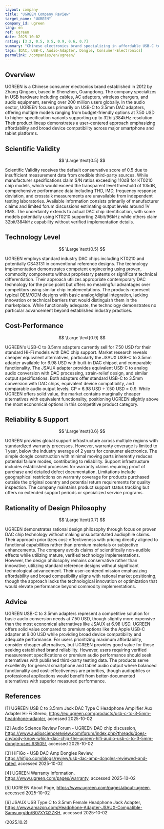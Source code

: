 ```yaml
---
layout: company
title: "UGREEN Company Review"
target_name: "UGREEN"
company_id: ugreen
lang: en
ref: ugreen
date: 2025-10-02
rating: [3.2, 0.5, 0.5, 0.9, 0.6, 0.7]
summary: "Chinese electronics brand specializing in affordable USB-C to 3.5mm DAC adapters and connectivity accessories, offering practical solutions with standard industry technology at competitive prices."
tags: [DAC, USB-C, Audio-Adapter, Dongle, Consumer-Electronics]
permalink: /companies/en/ugreen/
---
```


## Overview

UGREEN is a Chinese consumer electronics brand established in 2012 by Zhang Qingsen, based in Shenzhen, Guangdong. The company specializes in USB hardware including cables, AC adapters, wireless chargers, and audio equipment, serving over 200 million users globally. In the audio sector, UGREEN focuses primarily on USB-C to 3.5mm DAC adapters, offering multiple models ranging from budget-friendly options at 7.50 USD to higher-specification variants supporting up to 32bit/384kHz resolution. Their product lineup demonstrates a user-centered approach emphasizing affordability and broad device compatibility across major smartphone and tablet platforms.

## Scientific Validity

$$ \Large \text{0.5} $$

Scientific Validity receives the default conservative score of 0.5 due to insufficient measurement data from credible third-party sources. While manufacturer specifications claim S/N ratios exceeding 110dB for KT0210 chip models, which would exceed the transparent level threshold of 105dB, comprehensive performance data including THD, IMD, frequency response deviation, and crosstalk measurements are unavailable from independent testing laboratories. Available information consists primarily of manufacturer claims and limited forum discussions estimating output levels around 1V RMS. The uncertainty extends to actual DAC chip identification, with some models potentially using KT0210 supporting 24bit/96kHz while others claim 32bit/384kHz capability without verified implementation details.

## Technology Level

$$ \Large \text{0.5} $$

UGREEN employs standard industry DAC chips including KT0210 and potentially CS43131 in conventional reference designs. The technology implementation demonstrates competent engineering using proven, commodity components without proprietary patents or significant technical differentiation. Their approach utilizes appropriate contemporary DAC technology for the price point but offers no meaningful advantages over competitors using similar chip implementations. The products represent typical OEM/ODM designs with basic analog/digital integration, lacking innovation or technical barriers that would distinguish them in the marketplace. While functionally adequate, the technology demonstrates no particular advancement beyond established industry practices.

## Cost-Performance

$$ \Large \text{0.9} $$

UGREEN's USB-C to 3.5mm adapters currently sell for 7.50 USD for their standard Hi-Fi models with DAC chip support. Market research reveals cheaper equivalent alternatives, particularly the JSAUX USB-C to 3.5mm adapter available for 6.98 USD with built-in DAC chipset and comparable functionality. The JSAUX adapter provides equivalent USB-C to analog audio conversion with DAC processing, strain-relief design, and similar output specifications. Both adapters offer standard USB-C to 3.5mm conversion with DAC chips, equivalent device compatibility, and comparable audio output levels. CP = 6.98 USD ÷ 7.50 USD = 0.9. While UGREEN offers solid value, the market contains marginally cheaper alternatives with equivalent functionality, positioning UGREEN slightly above the most economical options in this competitive product category.

## Reliability & Support

$$ \Large \text{0.6} $$

UGREEN provides global support infrastructure across multiple regions with standardized warranty processes. However, warranty coverage is limited to 1 year, below the industry average of 2 years for consumer electronics. The simple dongle construction with minimal moving parts inherently reduces potential failure modes, contributing to reliability. Support infrastructure includes established processes for warranty claims requiring proof of purchase and detailed defect documentation. Limitations include geographical restrictions on warranty coverage for products purchased outside the original country and potential return requirements for quality inspection. The company maintains product support status tracking but offers no extended support periods or specialized service programs.

## Rationality of Design Philosophy

$$ \Large \text{0.7} $$

UGREEN demonstrates rational design philosophy through focus on proven DAC chip technology without making unsubstantiated audiophile claims. Their approach prioritizes cost-effectiveness with pricing directly aligned to functional capabilities rather than premium materials or subjective enhancements. The company avoids claims of scientifically non-audible effects while utilizing mature, verified technology implementations. However, the design philosophy remains conservative rather than innovative, utilizing standard reference designs without significant technological advancement. Their user-centered mission emphasizing affordability and broad compatibility aligns with rational market positioning, though the approach lacks the technological innovation or optimization that would elevate performance beyond commodity implementations.

## Advice

UGREEN USB-C to 3.5mm adapters represent a competitive solution for basic audio conversion needs at 7.50 USD, though slightly more expensive than the most economical alternatives like JSAUX at 6.98 USD. UGREEN offers solid value compared to premium options like the Apple USB-C adapter at 9.00 USD while providing broad device compatibility and adequate performance. For users prioritizing maximum affordability, consider cheaper alternatives, but UGREEN provides good value for those seeking established brand reliability. However, users requiring verified measurement specifications or premium audio performance should seek alternatives with published third-party testing data. The products serve excellently for general smartphone and tablet audio output where balanced functionality and cost-effectiveness are priorities, though audiophiles or professional applications would benefit from better-documented alternatives with superior measured performance.

## References

[1] UGREEN USB C to 3.5mm Jack DAC Type C Headphone Amplifier Aux Adapter Hi-Fi Stereo, https://eu.ugreen.com/products/usb-c-to-3-5mm-headphone-adapter, accessed 2025-10-02

[2] Audio Science Review Forum - UGREEN DAC chip discussion, https://www.audiosciencereview.com/forum/index.php?threads/does-anybody-know-which-dac-chip-the-ugreen-hifi-audio-usb-c-to-3-5mm-dongle-uses.63505/, accessed 2025-10-02

[3] HiFiGo - USB DAC Amp Dongles Review, https://hifigo.com/blogs/review/usb-dac-amp-dongles-reviewed-and-rated, accessed 2025-10-02

[4] UGREEN Warranty Information, https://www.ugreen.com/pages/warranty, accessed 2025-10-02

[5] UGREEN About Page, https://www.ugreen.com/pages/about-ugreen, accessed 2025-10-02

[6] JSAUX USB Type C to 3.5mm Female Headphone Jack Adapter, https://www.amazon.com/Headphone-Adapter-JSAUX-Compatible-Samsung/dp/B07XYQ2ZKH, accessed 2025-10-02

(2025.10.2)